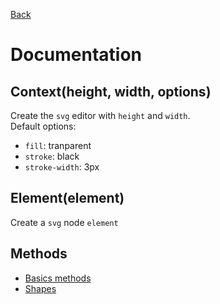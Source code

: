 [Back](../README.md)

# Documentation

## Context(height, width, options)
Create the `svg` editor with `height` and `width`. <br>
Default options:
   - `fill`: tranparent
   - `stroke`: black
   - `stroke-width`: 3px

## Element(element)
Create a `svg` node `element`

## Methods
- [Basics methods](basics_methods.md)
- [Shapes](shapes.md)